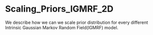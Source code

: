 # Scaling_Priors_IGMRF_2D
We describe how we can we scale prior distribution for every different Intrinsic Gaussian Markov Random Field(IGMRF) model. 
